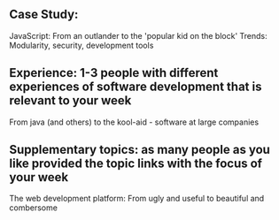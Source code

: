 ## Case Study: 
JavaScript: From an outlander to the 'popular kid on the block'
Trends: Modularity, security, development tools



## Experience: 1-3 people with different experiences of software development that is relevant to your week
From java (and others) to the kool-aid - software at large companies



## Supplementary topics: as many people as you like provided the topic links with the focus of your week

The web development platform: From ugly and useful to beautiful and combersome
